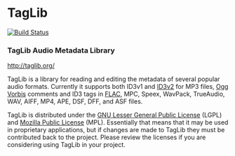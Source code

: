 # TagLib

[![Build Status](https://travis-ci.org/taglib/taglib.svg?branch=master)](https://travis-ci.org/taglib/taglib)

### TagLib Audio Metadata Library

http://taglib.org/

TagLib is a library for reading and editing the metadata of several
popular audio formats. Currently it supports both ID3v1 and [ID3v2][]
for MP3 files, [Ogg Vorbis][] comments and ID3 tags 
in [FLAC][], MPC, Speex, WavPack, TrueAudio, WAV, AIFF, MP4, APE,
DSF, DFF, and ASF files.

TagLib is distributed under the [GNU Lesser General Public License][]
(LGPL) and [Mozilla Public License][] (MPL). Essentially that means that
it may be used in proprietary applications, but if changes are made to
TagLib they must be contributed back to the project. Please review the
licenses if you are considering using TagLib in your project.

  [ID3v2]: http://www.id3.org 
  [Ogg Vorbis]: http://vorbis.com/
  [FLAC]: https://xiph.org/flac/
  [GNU Lesser General Public License]: http://www.gnu.org/licenses/lgpl.html
  [Mozilla Public License]: http://www.mozilla.org/MPL/MPL-1.1.html

